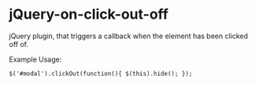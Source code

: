 jQuery-on-click-out-off
=======================

jQuery plugin, that triggers a callback when the element has been clicked off of. 

Example Usage:

`
  $('#modal').clickOut(function(){
    $(this).hide();
  });
`
